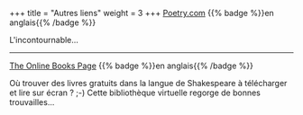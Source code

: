 +++
title = "Autres liens"
weight = 3
+++
[Poetry.com](https://www.poetry.com/)  {{% badge %}}en anglais{{% /badge %}}

L'incontournable...

---
[The Online Books Page](http://digital.library.upenn.edu/books/)  {{% badge %}}en anglais{{% /badge %}}

Où trouver des livres gratuits dans la langue de Shakespeare à télécharger et lire sur écran ? ;-) Cette bibliothèque virtuelle regorge de bonnes trouvailles...
